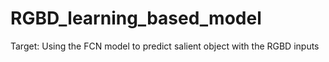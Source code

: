 # RGBD_learning_based_model
Target: Using the FCN model to predict salient object with the RGBD inputs
